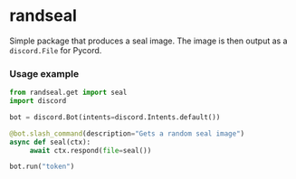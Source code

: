 # randseal
Simple package that produces a seal image. The image is then output as a `discord.File` for Pycord.

### Usage example
```py
from randseal.get import seal
import discord

bot = discord.Bot(intents=discord.Intents.default())

@bot.slash_command(description="Gets a random seal image")
async def seal(ctx):
     await ctx.respond(file=seal())

bot.run("token")
```
